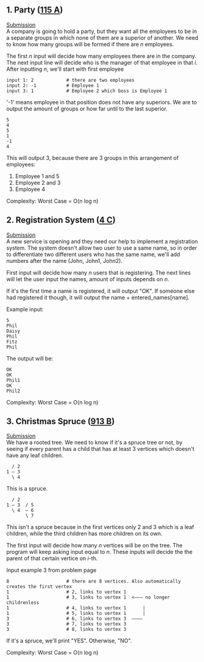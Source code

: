 ## 1. Party ([115 A](http://codeforces.com/contest/115/problem/A))  
[Submission](http://codeforces.com/contest/115/submission/43792870)  
A company is going to hold a party, but they want all the employees to be in a separate groups in which none of them are a superior of another. We need to know how many groups will be formed if there are *n* employees.

The first *n* input will decide how many employees there are in the company. The next input line will decide who is the manager of that employee in that *i*.  
After inputting *n*, we'll start with first employee
```
input 1: 2            # there are two employees
input 2: -1           # Employee 1
input 3: 1            # Employee 2 which boss is Employee 1
```
'-1' means employee in that position does not have any superiors. We are to output the amount of groups or how far until to the last superior.
```
5
4
5
1
-1 
4
```
This will output 3, because there are 3 groups in this arrangement of employees:
1. Employee 1 and 5
2. Employee 2 and 3
3. Employee 4

Complexity: Worst Case = O(n log n)

## 2. Registration System ([4 C](http://codeforces.com/contest/4/problem/C))  
[Submission](http://codeforces.com/contest/4/submission/43793794)  
A new service is opening and they need our help to implement a registration system. The system doesn't allow two user to use a same name, so in order to differentiate two different users who has the same name, we'll add numbers after the name (John, John1, John2).

First input will decide how many *n* users that is registering. The next lines will let the user input the names, amount of inputs depends on *n*.

If it's the first time a name is registered, it will output "OK". If someone else had registered it though, it will output the name + entered_names[name].

Example input:
```
5
Phil
Daisy
Phil
Fitz
Phil
```
The output will be:
```
OK
OK
Phil1
OK
Phil2
```

Complexity: Worst Case = O(n log n)

## 3. Christmas Spruce ([913 B](http://codeforces.com/contest/913/problem/B))  
[Submission](http://codeforces.com/contest/913/submission/43794900)  
We have a rooted tree. We need to know if it's a spruce tree or not, by seeing if every parent has a child that has at least 3 vertices which doesn't have any leaf children.
```
  / 2
1 — 3
  \ 4
```
This is a spruce.
```
  / 2
1 — 3  / 5
  \ 4  — 6
       \ 7
```
This isn't a spruce because in the first vertices only 2 and 3 which is a leaf children, while the third children has more children on its own.

The first input will decide how many *n* vertices will be on the tree. The program will keep asking input equal to *n*. These inputs will decide the the parent of that certain vertice on *i*-th.

Input example 3 from problem page
```
8                     # there are 8 vertices. Also automatically creates the first vertex
1                     # 2, links to vertex 1
1                     # 3, links to vertex 1  <——— no longer childrenless
1                     # 4, links to vertex 1      | 
1                     # 5, links to vertex 1      |
3                     # 6, links to vertex 3  ————
3                     # 7, links to vertex 3 
3                     # 8, links to vertex 3 
```

If it's a spruce, we'll print "YES". Otherwise, "NO".

Complexity: Worst Case = O(n log n)
